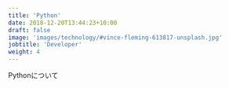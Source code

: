 ```yaml
---
title: 'Python'
date: 2018-12-20T13:44:23+10:00
draft: false
image: 'images/technology/#vince-fleming-613817-unsplash.jpg'
jobtitle: 'Developer'
weight: 4
---
```


Pythonについて
